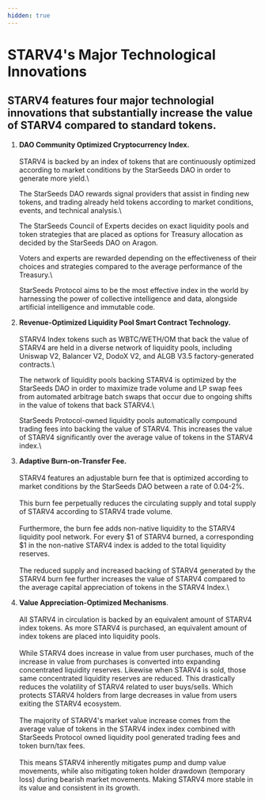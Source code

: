 ```yaml
---
hidden: true
---
```


# STARV4's Major Technological Innovations

## STARV4 features four major technologial innovations that substantially increase the value of STARV4 compared to standard tokens.

1.  **DAO Community Optimized Cryptocurrency Index.**\
    \
    STARV4 is backed by an index of tokens that are continuously optimized according to market conditions by the StarSeeds DAO in order to generate more yield.\


    The StarSeeds DAO rewards signal providers that assist in finding new tokens, and trading already held tokens according to market conditions, events, and technical analysis.\


    The StarSeeds Council of Experts decides on exact liquidity pools and token strategies that are placed as options for Treasury allocation as decided by the StarSeeds DAO on Aragon.

    Voters and experts are rewarded depending on the effectiveness of their choices and strategies compared to the average performance of the Treasury.\


    StarSeeds Protocol aims to be the most effective index in the world by harnessing the power of collective intelligence and data, alongside artificial intelligence and immutable code.
2.  **Revenue-Optimized Liquidity Pool Smart Contract Technology.** \
    \
    STARV4 Index tokens such as WBTC/WETH/OM that back the value of STARV4 are held in a diverse network of liquidity pools, including Uniswap V2, Balancer V2, DodoX V2, and ALGB V3.5 factory-generated contracts.\


    The network of liquidity pools backing STARV4 is optimized by the StarSeeds DAO in order to maximize trade volume and LP swap fees from automated arbitrage batch swaps that occur due to ongoing shifts in the value of tokens that back STARV4.\


    StarSeeds Protocol-owned liquidity pools automatically compound trading fees into backing the value of STARV4. This increases the value of STARV4 significantly over the average value of tokens in the STARV4 index.\

3. **Adaptive Burn-on-Transfer Fee.**\
   \
   STARV4 features an adjustable burn fee that is optimized according to market conditions by the StarSeeds DAO between a rate of 0.04-2%.\
   \
   This burn fee perpetually reduces the circulating supply and total supply of STARV4 according to STARV4 trade volume. \
   \
   Furthermore, the burn fee adds non-native liquidity to the STARV4 liquidity pool network. For every $1 of STARV4 burned, a corresponding $1 in the non-native STARV4 index is added to the total liquidity reserves.\
   \
   The reduced supply and increased backing of STARV4 generated by the STARV4 burn fee further increases the value of STARV4 compared to the average capital appreciation of tokens in the STARV4 Index.\

4. **Value Appreciation-Optimized Mechanisms**.\
   \
   All STARV4 in circulation is backed by an equivalent amount of STARV4 index tokens. As more STARV4 is purchased, an equivalent amount of index tokens are placed into liquidity pools.\
   \
   While STARV4 does increase in value from user purchases, much of the increase in value from purchases is converted into expanding concentrated liquidity reserves. Likewise when STARV4 is sold, those same concentrated liquidity reserves are reduced. This drastically reduces the volatility of STARV4 related to user buys/sells. Which protects STARV4 holders from large decreases in value from users exiting the STARV4 ecosystem.\
   \
   The majority of STARV4's market value increase comes from the average value of tokens in the STARV4 index index combined with StarSeeds Protocol owned liquidity pool generated trading fees and token burn/tax fees.\
   \
   This means STARV4 inherently mitigates pump and dump value movements, while also mitigating token holder drawdown (temporary loss) during bearish market movements. Making STARV4 more stable in its value and consistent in its growth.
